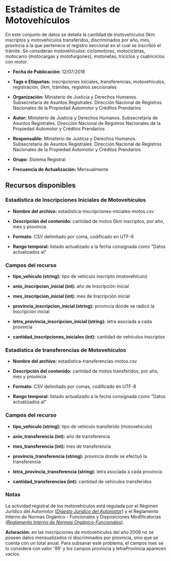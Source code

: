 Estadística de Trámites de Motovehículos
========================================

En este conjunto de datos se detalla la cantidad de motovehículos 0km inscriptos y motovehículos transferidos, discriminados por año, mes, provincia a la que pertenece el registro seccional en el cual se inscribió el trámite. Se consideran motovehículos: ciclomotores, motocicletas, motocarro (motocargas y motofurgones), motonetas, triciclos y cuatriciclos con motor.

-   **Fecha de Publicación:** 12/07/2016

-   **Tags o Etiquetas:** inscripciones iniciales, transferencias, motovehículos, registración, 0km, trámites, registros seccionales

-   **Organización:** Ministerio de Justicia y Derechos Humanos. Subsecretaría de Asuntos Registrales. Dirección Nacional de Registros Nacionales de la Propiedad Automotor y Créditos Prendarios

-   **Autor:** Ministerio de Justicia y Derechos Humanos. Subsecretaría de Asuntos Registrales. Dirección Nacional de Registros Nacionales de la Propiedad Automotor y Créditos Prendarios

-   **Responsable:** Ministerio de Justicia y Derechos Humanos. Subsecretaría de Asuntos Registrales. Dirección Nacional de Registros Nacionales de la Propiedad Automotor y Créditos Prendarios

-   **Grupo:** Sistema Registral

-   **Frecuencia de Actualización:** Mensualmente

Recursos disponibles
--------------------

### Estadística de Inscripciones Iniciales de Motovehículos

-   **Nombre del archivo:** estadistica-inscripciones-iniciales-motos.csv

-   **Descripción del contenido:** cantidad de motos 0km inscriptos, por año, mes y provincia

-   **Formato:** CSV delimitado por coma, codificado en UTF-8

-   **Rango temporal:** listado actualizado a la fecha consignada como "Datos actualizados al"

### Campos del recurso

-   **tipo\_vehiculo (string):** tipo de vehículo inscripto (motovehículo)

-   **anio\_inscripcion\_inicial (int):** año de Inscripción inicial

-   **mes\_inscripcion\_inicial (int):** mes de Inscripción inicial

-   **provincia\_inscripcion\_inicial (string):** provincia donde se radicó la Inscripción inicial

-   **letra\_provincia\_inscripcion\_inicial (string):** letra asociada a cada provincia

-   **cantidad\_inscripciones\_iniciales (int):** cantidad de vehículos inscriptos

### Estadística de transferencias de Motovehículos

-   **Nombre del archivo:** estadistica-transferencias-motos.csv

-   **Descripción del contenido:** cantidad de motos transferidos, por año, mes y provincia

-   **Formato:** CSV delimitado por comas, codificado en UTF-8

<!-- -->

-   **Rango temporal:** listado actualizado a la fecha consignada como "Datos actualizados al"

### Campos del recurso

-   **tipo\_vehiculo (string):** tipo de vehículo transferido (motovehículo)

-   **anio\_transferencia (int):** año de transferencia

-   **mes\_transferencia (int):** mes de transferencia

-   **provincia\_transferencia (string):** provincia donde se efectuó la transferencia

-   **letra\_provincia\_transferencia (string):** letra asociada a cada provincia

-   **cantidad\_transferencias (int):** cantidad de vehículos transferidos

### Notas

La actividad registral de los motovehículos está regulada por el Régimen Jurídico del Automotor ([*Digesto Jurídico del Automotor*](http://www.dnrpa.gov.ar/portal_dnrpa/regimen_juridico/informacion/rja.pdf)) y el Reglamento Interno de Normas Orgánico - Funcionales y Disposiciones Modificatorias ([*Reglamento Interno de Normas Orgánico-Funcionales*](http://www.dnrpa.gov.ar/portal_dnrpa/regimen_juridico/informacion/urinof.htm)).

**Aclaración:** en las inscripciones de motovehículos del año 2006 no se poseen datos mensualizados ni discriminados por provincia, sino que se cuenta con un total anual. Para subsanar este problema, el campos mes se lo considera con valor '99' y los campos provincia y letraProvincia aparecen vacíos.
